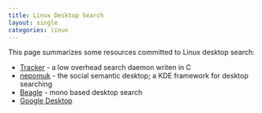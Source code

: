 ```yaml
---
title: Linux Desktop Search
layout: single
categories: linux
---
```


This page summarizes some resources committed to Linux desktop search:

-   [Tracker](http://projects.gnome.org/tracker/) - a low overhead
    search daemon writen in C
-   [nepomuk](http://nepomuk.kde.org) - the social semantic desktop; a
    KDE framework for desktop searching
-   [Beagle](http://beagle-project.org/Main_Page) - mono based desktop
    search
-   [Google Desktop](http://desktop.google.com/linux/)

